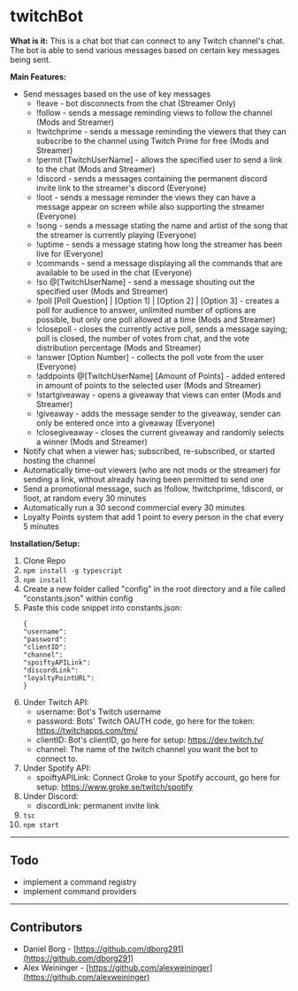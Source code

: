 # twitchBot

**What is it:** This is a chat bot that can connect to any Twitch channel's chat. The bot is able to send various messages based on certain key messages being sent.

**Main Features:**
- Send messages based on the use of key messages
    - !leave - bot disconnects from the chat (Streamer Only)
    - !follow - sends a message reminding views to follow the channel (Mods and Streamer)
    - !twitchprime - sends a message reminding the viewers that they can subscribe to the channel using Twitch Prime for free (Mods and Streamer)
    - !permit [TwitchUserName] - allows the specified user to send a link to the chat (Mods and Streamer)
    - !discord - sends a messages containing the permanent discord invite link to the streamer's discord (Everyone)
    - !loot - sends a message reminder the views they can have a message appear on screen while also supporting the streamer (Everyone)
    - !song - sends a message stating the name and artist of the song that the streamer is currently playing (Everyone)
    - !uptime - sends a message stating how long the streamer has been live for (Everyone)
    - !commands - send a message displaying all the commands that are available to be used in the chat (Everyone)
    - !so @[TwitchUserName] - send a message shouting out the specified user (Mods and Streamer)
    - !poll [Poll Question] | [Option 1] | [Option 2] | [Option 3] - creates a poll for audience to answer, unlimited number of options are possible, but only one poll allowed at a time (Mods and Streamer)
    - !closepoll - closes the currently active poll, sends a message saying; poll is closed, the number of votes from chat, and the vote distribution percentage (Mods and Streamer)
    - !answer [Option Number] - collects the poll vote from the user (Everyone)
    - !addpoints @[TwitchUserName] [Amount of Points] - added entered in amount of points to the selected user (Mods and Streamer)
    - !startgiveaway - opens a giveaway that views can enter (Mods and Streamer)
    - !giveaway - adds the message sender to the giveaway, sender can only be entered once into a giveaway (Everyone)
    - !closegiveaway - closes the current giveaway and randomly selects a winner (Mods and Streamer)
- Notify chat when a viewer has; subscribed, re-subscribed, or started hosting the channel
- Automatically time-out viewers (who are not mods or the streamer) for sending a link, without already having been permitted to send one
- Send a promotional message, such as !follow, !twitchprime, !discord, or !loot, at random every 30 minutes
- Automatically run a 30 second commercial every 30 minutes
- Loyalty Points system that add 1 point to every person in the chat every 5 minutes

**Installation/Setup:**

1. Clone Repo
2. `npm install -g typescript`
3. `npm install`
4. Create a new folder called "config" in the root directory and a file called "constants.json" within config
5. Paste this code snippet into constants.json:
    ~~~
   {
    "username":
    "password":
    "clientID":
    "channel":
    "spoiftyAPILink":
    "discordLink":
    "loyaltyPointURL":
    }
    ~~~
6. Under Twitch API:
    * username: Bot's Twitch username
    * password: Bots' Twitch OAUTH code, go here for the token: https://twitchapps.com/tmi/
    * clientID: Bot's clientID, go here for setup: https://dev.twitch.tv/
    * channel: The name of the twitch channel you want the bot to connect to.
7. Under Spotify API:
    * spoiftyAPILink: Connect Groke to your Spotify account, go here for setup: https://www.groke.se/twitch/spotify
8. Under Discord:
    * discordLink: permanent invite link
9. `tsc`
10. `npm start`

---

## Todo

* implement a command registry
* implement command providers

---

## Contributors
- Daniel Borg - [https://github.com/dborg291](https://github.com/dborg291)
- Alex Weininger - [https://github.com/alexweininger](https://github.com/alexweininger)
